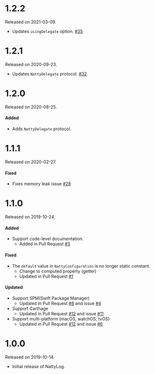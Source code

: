 # 1.2.2
Released on 2021-03-09.
- Updates `usingDelegate` option. [#35](https://github.com/nugu-developers/natty-log-ios/pull/35)

# 1.2.1
Released on 2020-09-23.
- Updates `NattyDelegate` protocol. [#32](https://github.com/nugu-developers/natty-log-ios/pull/32)

# 1.2.0
Released on 2020-08-25.

#### Added
- Adds `NattyDelegate` protocol.

# 1.1.1
Released on 2020-02-27.

#### Fixed
- Fixes memory leak issue [#28](https://github.com/nugu-developers/natty-log-ios/pull/28)

# 1.1.0
Released on 2019-10-24.

#### Added
- Support code-level documentation.
    - Added in Pull Request [#3](https://github.com/nugu-developers/natty-log-ios/pull/3)

#### Fixed
- The `default` value in `NattyConfiguration` is no longer static constant.
    - Change to computed property (getter)
    - Updated in Pull Request [#1](https://github.com/nugu-developers/natty-log-ios/pull/1)

#### Updated
- Support SPM(Swift Package Manager) 
    - Updated in Pull Request [#8](https://github.com/nugu-developers/natty-log-ios/pull/8) and issue [#4](https://github.com/nugu-developers/natty-log-ios/issues/4) 
- Support Carthage
    - Updated in Pull Request [#12](https://github.com/nugu-developers/natty-log-ios/pull/12) and issue [#11](https://github.com/nugu-developers/natty-log-ios/issues/11)
- Support multi-platform (macOS, watchOS, tvOS)
    - Updated in Pull Request [#12](https://github.com/nugu-developers/natty-log-ios/pull/12) and issue [#6](https://github.com/nugu-developers/natty-log-ios/issues/6)

# 1.0.0
Released on 2019-10-14.

- Initial release of NattyLog.

